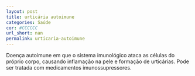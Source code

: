 ```yaml
---
layout: post
title: urticária autoimune
categories: Saúde
cor: #CCCCCC
url_short: nan
permalink: urticaria-autoimune
---
```

Doença autoimune em que o sistema imunológico ataca as células do próprio corpo, causando inflamação na pele e formação de urticárias. Pode ser tratada com medicamentos imunossupressores.
